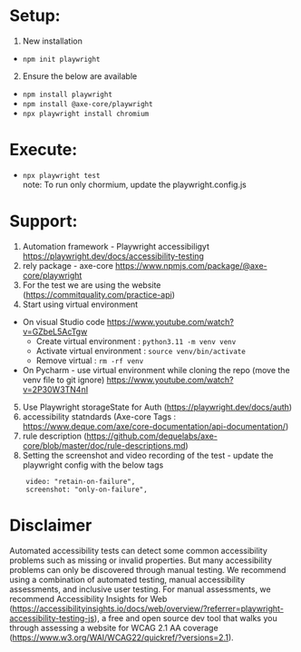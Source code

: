 # Setup:
1. New installation
- `npm init playwright`
2. Ensure the below are available
- `npm install playwright`
- `npm install @axe-core/playwright`
- `npx playwright install chromium`

# Execute:
- `npx playwright test`  
note: To run only chormium, update the playwright.config.js

# Support:
1. Automation framework - Playwright accessibiligyt https://playwright.dev/docs/accessibility-testing
2. rely package - axe-core https://www.npmjs.com/package/@axe-core/playwright
3. For the test we are using the website (https://commitquality.com/practice-api)
4. Start using virtual environment
- On visual Studio code https://www.youtube.com/watch?v=GZbeL5AcTgw
  - Create virtual environment :  `python3.11 -m venv venv`
  - Activate virtual environment : `source venv/bin/activate`
  - Remove virtual : `rm -rf venv`
- On Pycharm - use virtual environment while cloning the repo (move the venv file to git ignore)
https://www.youtube.com/watch?v=2P30W3TN4nI
5. Use Playwright storageState for Auth (https://playwright.dev/docs/auth)
6. accessibility statndards (Axe-core Tags :  https://www.deque.com/axe/core-documentation/api-documentation/)
7. rule description (https://github.com/dequelabs/axe-core/blob/master/doc/rule-descriptions.md)
8. Setting the screenshot and video recording of the test - update the playwright config with the below tags
```
    video: "retain-on-failure",
    screenshot: "only-on-failure",
```


# Disclaimer
Automated accessibility tests can detect some common accessibility problems such as missing or invalid properties. But many accessibility problems can only be discovered through manual testing. We recommend using a combination of automated testing, manual accessibility assessments, and inclusive user testing. For manual assessments, we recommend Accessibility Insights for Web (https://accessibilityinsights.io/docs/web/overview/?referrer=playwright-accessibility-testing-js), a free and open source dev tool that walks you through assessing a website for WCAG 2.1 AA coverage (https://www.w3.org/WAI/WCAG22/quickref/?versions=2.1).
